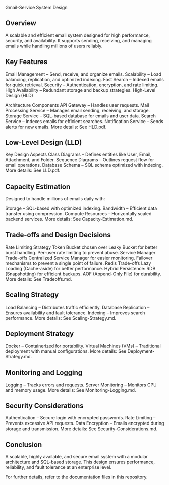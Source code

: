 Gmail-Service System Design

## Overview ##

A scalable and efficient email system designed for high performance, security, and availability. It supports sending, receiving, and managing emails while handling millions of users reliably.

## Key Features ## 

Email Management – Send, receive, and organize emails.
Scalability – Load balancing, replication, and optimized indexing.
Fast Search – Indexed emails for quick retrieval.
Security – Authentication, encryption, and rate limiting.
High Availability – Redundant storage and backup strategies.
High-Level Design (HLD)

Architecture Components
API Gateway – Handles user requests.
Mail Processing Service – Manages email sending, receiving, and storage.
Storage Service – SQL-based database for emails and user data.
Search Service – Indexes emails for efficient searches.
Notification Service – Sends alerts for new emails.
More details: See HLD.pdf.

## Low-Level Design (LLD) ## 

Key Design Aspects
Class Diagrams – Defines entities like User, Email, Attachment, and Folder.
Sequence Diagrams – Outlines request flow for email operations.
Database Schema – SQL schema optimized with indexing.
More details: See LLD.pdf.

## Capacity Estimation ## 

Designed to handle millions of emails daily with:

Storage – SQL-based with optimized indexing.
Bandwidth – Efficient data transfer using compression.
Compute Resources – Horizontally scaled backend services.
More details: See Capacity-Estimation.md.

## Trade-offs and Design Decisions ## 

Rate Limiting Strategy
Token Bucket chosen over Leaky Bucket for better burst handling.
Per-user rate limiting to prevent abuse.
Service Manager Trade-offs
Centralized Service Manager for easier monitoring.
Failover mechanisms to prevent a single point of failure.
Redis Trade-offs
Lazy Loading (Cache-aside) for better performance.
Hybrid Persistence:
RDB (Snapshotting) for efficient backups.
AOF (Append-Only File) for durability.
More details: See Tradeoffs.md.

## Scaling Strategy ## 

Load Balancing – Distributes traffic efficiently.
Database Replication – Ensures availability and fault tolerance.
Indexing – Improves search performance.
More details: See Scaling-Strategy.md.

## Deployment Strategy ## 

Docker – Containerized for portability.
Virtual Machines (VMs) – Traditional deployment with manual configurations.
More details: See Deployment-Strategy.md.

## Monitoring and Logging ## 

Logging – Tracks errors and requests.
Server Monitoring – Monitors CPU and memory usage.
More details: See Monitoring-Logging.md.

## Security Considerations ## 

Authentication – Secure login with encrypted passwords.
Rate Limiting – Prevents excessive API requests.
Data Encryption – Emails encrypted during storage and transmission.
More details: See Security-Considerations.md.

## Conclusion ## 

A scalable, highly available, and secure email system with a modular architecture and SQL-based storage. This design ensures performance, reliability, and fault tolerance at an enterprise level.

For further details, refer to the documentation files in this repository.

